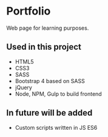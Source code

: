 # Portfolio 
Web page for learning purposes.

## Used in this project
* HTML5
* CSS3
* SASS
* Bootstrap 4 based on SASS
* jQuery
* Node, NPM, Gulp to build frontend

## In future will be added
* Custom scripts written in JS ES6
